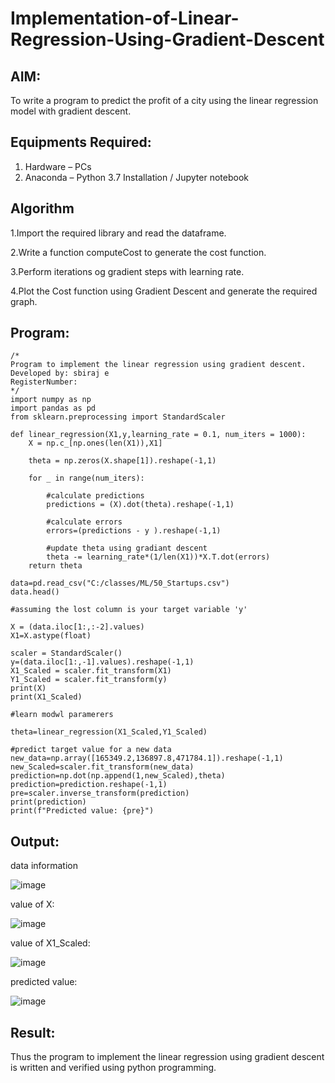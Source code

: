 # Implementation-of-Linear-Regression-Using-Gradient-Descent

## AIM:
To write a program to predict the profit of a city using the linear regression model with gradient descent.

## Equipments Required:
1. Hardware – PCs
2. Anaconda – Python 3.7 Installation / Jupyter notebook

## Algorithm
1.Import the required library and read the dataframe.

2.Write a function computeCost to generate the cost function.

3.Perform iterations og gradient steps with learning rate.

4.Plot the Cost function using Gradient Descent and generate the required graph.

## Program:
```
/*
Program to implement the linear regression using gradient descent.
Developed by: sbiraj e
RegisterNumber:
*/
import numpy as np
import pandas as pd
from sklearn.preprocessing import StandardScaler

def linear_regression(X1,y,learning_rate = 0.1, num_iters = 1000):
    X = np.c_[np.ones(len(X1)),X1]
    
    theta = np.zeros(X.shape[1]).reshape(-1,1)
    
    for _ in range(num_iters):
        
        #calculate predictions
        predictions = (X).dot(theta).reshape(-1,1)
        
        #calculate errors
        errors=(predictions - y ).reshape(-1,1)
        
        #update theta using gradiant descent
        theta -= learning_rate*(1/len(X1))*X.T.dot(errors)
    return theta
                                        
data=pd.read_csv("C:/classes/ML/50_Startups.csv")
data.head()

#assuming the lost column is your target variable 'y' 

X = (data.iloc[1:,:-2].values)
X1=X.astype(float)

scaler = StandardScaler()
y=(data.iloc[1:,-1].values).reshape(-1,1)
X1_Scaled = scaler.fit_transform(X1)
Y1_Scaled = scaler.fit_transform(y)
print(X)
print(X1_Scaled)

#learn modwl paramerers

theta=linear_regression(X1_Scaled,Y1_Scaled)

#predict target value for a new data
new_data=np.array([165349.2,136897.8,471784.1]).reshape(-1,1)
new_Scaled=scaler.fit_transform(new_data)
prediction=np.dot(np.append(1,new_Scaled),theta)
prediction=prediction.reshape(-1,1)
pre=scaler.inverse_transform(prediction)
print(prediction)
print(f"Predicted value: {pre}")

```

## Output:
data information

![image](https://github.com/Sibi-raj5/Implementation-of-Linear-Regression-Using-Gradient-Descent/assets/160597836/ea8e27cb-6f9f-4277-b224-1231304a698d)

value of X:

![image](https://github.com/Sibi-raj5/Implementation-of-Linear-Regression-Using-Gradient-Descent/assets/160597836/6bd59982-6adb-48d1-bc7f-d0ec2b3c4676)

value of X1_Scaled:

![image](https://github.com/Sibi-raj5/Implementation-of-Linear-Regression-Using-Gradient-Descent/assets/160597836/a217e6db-287b-497f-8be5-509497cc89ef)

predicted value:

![image](https://github.com/Sibi-raj5/Implementation-of-Linear-Regression-Using-Gradient-Descent/assets/160597836/b02d4d70-36f7-4ef5-83e5-ce7870084ffe)

## Result:
Thus the program to implement the linear regression using gradient descent is written and verified using python programming.
